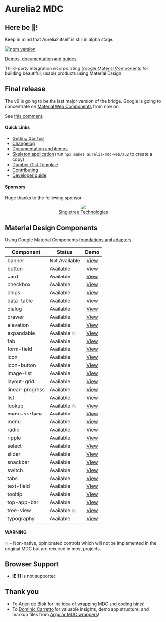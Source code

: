 # Aurelia2 MDC

## Here be :dragon_face:!

Keep in mind that Aurelia2 itself is still in alpha stage.

[![npm version](https://badge.fury.io/js/%40aurelia-mdc-web%2Fbase.svg)](https://badge.fury.io/js/%40aurelia-mdc-web%2Fbase)

[Demos, documentation and guides](https://aurelia-ui-toolkits.github.io/aurelia-mdc-web-au2-demo/)

Third-party integration incorporating [Google Material Components](https://github.com/material-components/material-components-web) for building beautiful, usable products using Material Design.

## Final release

The v9 is going to be the last major version of the bridge. Google is going to concentrate on [Material Web Components](https://github.com/material-components/material-web) from now on.

See [this comment](https://github.com/material-components/material-components-web/issues/7583#issuecomment-1079282375).

#### Quick Links
*  [Getting Started](https://aurelia-mdc-web-au2.balaganskiy.pro/#/getting-started)
*  [Changelog](https://github.com/aurelia-ui-toolkits/aurelia-mdc-web/blob/v2/docs/CHANGELOG.md)
*  [Documentation and demos](https://aurelia-mdc-web-au2.balaganskiy.pro/)
*  [Skeleton application](https://github.com/aurelia-mdc-web/au2/) (run `npx makes aurelia-mdc-web/au2` to create a copy)
*  [Dumber Gist Template](https://gist.dumber.app/?gist=ca0cfc47e375e4b37363eeb407eb2859)
*  [Contributing](https://github.com/aurelia-ui-toolkits/aurelia-mdc-web/blob/master/CONTRIBUTING.md)
*  [Developer guide](https://github.com/aurelia-ui-toolkits/aurelia-mdc-web/blob/master/docs/developer.md)

#### Sponsors
Huge thanks to the following sponsor

<p align="center">
  <a href="https://singletreetech.com/" target="_blank"><img src="https://avatars.githubusercontent.com/u/87871325?s=50"></a>
  <br>
  <a href="https://singletreetech.com/" target="_blank">Singletree Technologies</a>
</p>

## Material Design Components
Using Google Material Components [foundations and adapters](https://github.com/material-components/material-components-web/blob/master/docs/integrating-into-frameworks.md#the-advanced-approach-using-foundations-and-adapters).

| Component  | Status  | Demo |
| ---------- | ------- | :------: |
| banner | Not Available | [View](https://aurelia-mdc-web-au2.balaganskiy.pro/#/banner) |
| button | Available | [View](https://aurelia-mdc-web-au2.balaganskiy.pro/#/button) |
| card | Available | [View](https://aurelia-mdc-web-au2.balaganskiy.pro/#/card) |
| checkbox | Available | [View](https://aurelia-mdc-web-au2.balaganskiy.pro/#/checkbox) |
| chips | Available | [View](https://aurelia-mdc-web-au2.balaganskiy.pro/#/chips) |
| data-table | Available | [View](https://aurelia-mdc-web-au2.balaganskiy.pro/#/data-table) |
| dialog | Available | [View](https://aurelia-mdc-web-au2.balaganskiy.pro/#/dialog) |
| drawer | Available | [View](https://aurelia-mdc-web-au2.balaganskiy.pro/#/drawer) |
| elevation | Available | [View](https://aurelia-mdc-web-au2.balaganskiy.pro/#/elevation) |
| expandable | Available :boom: | [View](https://aurelia-mdc-web-au2.balaganskiy.pro/#/expandable) |
| fab | Available | [View](https://aurelia-mdc-web-au2.balaganskiy.pro/#/fab) |
| form-field | Available | [View](https://aurelia-mdc-web-au2.balaganskiy.pro/#/form-field) |
| icon | Available | [View](https://aurelia-mdc-web-au2.balaganskiy.pro/#/icon) |
| icon-button | Available | [View](https://aurelia-mdc-web-au2.balaganskiy.pro/#/icon-button) |
| image-list | Available | [View](https://aurelia-mdc-web-au2.balaganskiy.pro/#/image-list) |
| layout-grid | Available | [View](https://aurelia-mdc-web-au2.balaganskiy.pro/#/layout-grid) |
| linear-progress | Available | [View](https://aurelia-mdc-web-au2.balaganskiy.pro/#/linear-progress) |
| list | Available | [View](https://aurelia-mdc-web-au2.balaganskiy.pro/#/list) |
| lookup | Available :boom: | [View](https://aurelia-mdc-web-au2.balaganskiy.pro/#/lookup) |
| menu-surface | Available | [View](https://aurelia-mdc-web-au2.balaganskiy.pro/#/menu-surface) |
| menu | Available | [View](https://aurelia-mdc-web-au2.balaganskiy.pro/#/menu) |
| radio | Available | [View](https://aurelia-mdc-web-au2.balaganskiy.pro/#/radio) |
| ripple | Available | [View](https://aurelia-mdc-web-au2.balaganskiy.pro/#/ripple) |
| select | Available | [View](https://aurelia-mdc-web-au2.balaganskiy.pro/#/select) |
| slider | Available | [View](https://aurelia-mdc-web-au2.balaganskiy.pro/#/slider) |
| snackbar | Available | [View](https://aurelia-mdc-web-au2.balaganskiy.pro/#/snackbar) |
| switch | Available | [View](https://aurelia-mdc-web-au2.balaganskiy.pro/#/switch) |
| tabs | Available | [View](https://aurelia-mdc-web-au2.balaganskiy.pro/#/tabs) |
| text-field | Available | [View](https://aurelia-mdc-web-au2.balaganskiy.pro/#/text-field) |
| tooltip | Available | [View](https://aurelia-mdc-web-au2.balaganskiy.pro/#/tooltip) |
| top-app-bar | Available | [View](https://aurelia-mdc-web-au2.balaganskiy.pro/#/top-app-bar) |
| tree-view | Available :boom: | [View](https://aurelia-mdc-web-au2.balaganskiy.pro/#/tree-view) |
| typography | Available | [View](https://aurelia-mdc-web-au2.balaganskiy.pro/#/typography) |

#### WARNING
:boom: - Non-native, opinionated controls which will not be implemented in the original MDC but are required in most projects.

## Browser Support

- **IE 11** is not supported

## Thank you
* To [Arjen de Blok](https://github.com/arjendeblok) for the idea of wrapping MDC and coding hints!
* To [Dominic Carretto](https://github.com/trimox) for valuable insights, demo app structure, and markup files from [Angular MDC wrappers](https://github.com/trimox/angular-mdc-web)!
